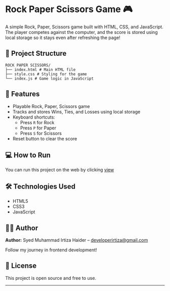 # Rock Paper Scissors Game 🎮

A simple Rock, Paper, Scissors game built with HTML, CSS, and JavaScript. The player competes against the computer, and the score is stored using local storage so it stays even after refreshing the page!

## 📁 Project Structure

```
ROCK PAPER SCISSORS/
├── index.html # Main HTML file
├── style.css # Styling for the game
└── index.js # Game logic in JavaScript
```

## 🚀 Features

- Playable Rock, Paper, Scissors game
- Tracks and stores Wins, Ties, and Losses using local storage
- Keyboard shortcuts:
  - Press `R` for Rock
  - Press `P` for Paper
  - Press `S` for Scissors
- Reset button to clear the score

## 💻 How to Run

You can run this project on the web by clicking [view](https://rock-paper-scissors-browser-game.netlify.app)

## 🛠 Technologies Used

- HTML5
- CSS3
- JavaScript

## 🙋‍♂️ Author

**Author:** Syed Muhammad Irtiza Haider – developerirtiza@gmail.com

Follow my journey in frontend development!

## 📝 License

This project is open source and free to use.

---
